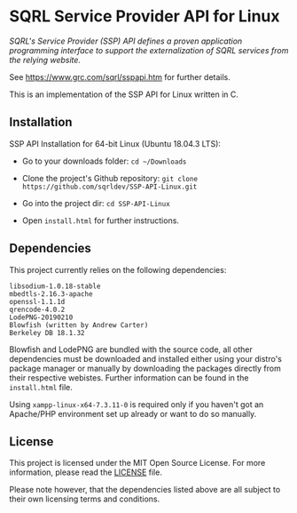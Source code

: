 # SQRL Service Provider API for Linux

*SQRL's Service Provider (SSP) API defines a proven application programming interface to support the externalization of SQRL services from the relying website.*

See https://www.grc.com/sqrl/sspapi.htm for further details.

This is an implementation of the SSP API for Linux written in C.

## Installation

SSP API Installation for 64-bit Linux (Ubuntu 18.04.3 LTS):
* Go to your downloads folder: 
 `cd ~/Downloads`

* Clone the project's Github repository:
`git clone https://github.com/sqrldev/SSP-API-Linux.git`

* Go into the project dir: 
 `cd SSP-API-Linux`

* Open `install.html` for further instructions.

## Dependencies

This project currently relies on the following dependencies:

    libsodium-1.0.18-stable
    mbedtls-2.16.3-apache
    openssl-1.1.1d
    qrencode-4.0.2
    LodePNG-20190210
    Blowfish (written by Andrew Carter)
    Berkeley DB 18.1.32
    
Blowfish and LodePNG are bundled with the source code, all other dependencies must be downloaded and installed either using your distro's package manager or manually by downloading the packages directly from their respective webistes. Further information can be found in the `install.html` file.

Using `xampp-linux-x64-7.3.11-0` is required only if you haven't got an Apache/PHP environment set up already or want to do so manually.

## License

This project is licensed under the MIT Open Source License.
For more information, please read the <a href="LICENSE">LICENSE</a> file.

Please note however, that the dependencies listed above are all subject to their own licensing terms and conditions.
